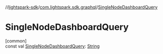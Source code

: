 //[lightspark-sdk](../../index.md)/[com.lightspark.sdk.graphql](index.md)/[SingleNodeDashboardQuery](-single-node-dashboard-query.md)

# SingleNodeDashboardQuery

[common]\
const val [SingleNodeDashboardQuery](-single-node-dashboard-query.md): [String](https://kotlinlang.org/api/latest/jvm/stdlib/kotlin/-string/index.html)
